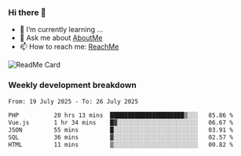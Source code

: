 ### Hi there 👋

- 🌱 I’m currently learning ...
- 💬 Ask me about [AboutMe](https://www.itzcy.com/about)
- 📫 How to reach me: [ReachMe](https://www.itzcy.com/about)

![ReadMe Card](https://github-readme-stats-ten-gilt.vercel.app/api?username=SuperChenYun&show_icons=true&title_color=fff&icon_color=79ff97&text_color=9f9f9f&bg_color=151515&hide_border=true)

### Weekly development breakdown
<!--START_SECTION:waka-->

```txt
From: 19 July 2025 - To: 26 July 2025

PHP          20 hrs 13 mins  █████████████████████▒░░░   85.86 %
Vue.js       1 hr 34 mins    █▓░░░░░░░░░░░░░░░░░░░░░░░   06.67 %
JSON         55 mins         █░░░░░░░░░░░░░░░░░░░░░░░░   03.91 %
SQL          36 mins         ▓░░░░░░░░░░░░░░░░░░░░░░░░   02.57 %
HTML         11 mins         ▒░░░░░░░░░░░░░░░░░░░░░░░░   00.82 %
```

<!--END_SECTION:waka-->
